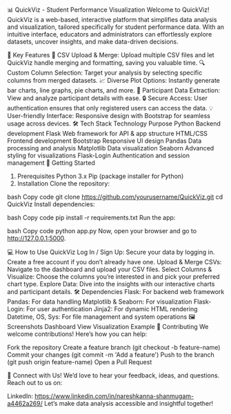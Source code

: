 📊 QuickViz - Student Performance Visualization
Welcome to QuickViz! QuickViz is a web-based, interactive platform that simplifies data analysis and visualization, tailored specifically for student performance data. With an intuitive interface, educators and administrators can effortlessly explore datasets, uncover insights, and make data-driven decisions.

🌟 Key Features
📂 CSV Upload & Merge: Upload multiple CSV files and let QuickViz handle merging and formatting, saving you valuable time.
🔍 Custom Column Selection: Target your analysis by selecting specific columns from merged datasets.
📈 Diverse Plot Options: Instantly generate bar charts, line graphs, pie charts, and more.
👥 Participant Data Extraction: View and analyze participant details with ease.
🔒 Secure Access: User authentication ensures that only registered users can access the data.
💡 User-friendly Interface: Responsive design with Bootstrap for seamless usage across devices.
🛠️ Tech Stack
Technology	Purpose
Python	Backend development
Flask	Web framework for API & app structure
HTML/CSS	Frontend development
Bootstrap	Responsive UI design
Pandas	Data processing and analysis
Matplotlib	Data visualization
Seaborn	Advanced styling for visualizations
Flask-Login	Authentication and session management
🚀 Getting Started
1. Prerequisites
Python 3.x
Pip (package installer for Python)
2. Installation
Clone the repository:

bash
Copy code
git clone https://github.com/yourusername/QuickViz.git
cd QuickViz
Install dependencies:

bash
Copy code
pip install -r requirements.txt
Run the app:

bash
Copy code
python app.py
Now, open your browser and go to http://127.0.0.1:5000.

💻 How to Use QuickViz
Log In / Sign Up: Secure your data by logging in. Create a free account if you don’t already have one.
Upload & Merge CSVs: Navigate to the dashboard and upload your CSV files.
Select Columns & Visualize: Choose the columns you’re interested in and pick your preferred chart type.
Explore Data: Dive into the insights with our interactive charts and participant details.
🛠️ Dependencies
Flask: For backend web framework
Pandas: For data handling
Matplotlib & Seaborn: For visualization
Flask-Login: For user authentication
Jinja2: For dynamic HTML rendering
Datetime, OS, Sys: For file management and system operations
🖼️ Screenshots
Dashboard View	Visualization Example
🤝 Contributing
We welcome contributions! Here’s how you can help:

Fork the repository
Create a feature branch (git checkout -b feature-name)
Commit your changes (git commit -m 'Add a feature')
Push to the branch (git push origin feature-name)
Open a Pull Request


💬 Connect with Us!
We’d love to hear your feedback, ideas, and questions. Reach out to us on:

LinkedIn: https://www.linkedin.com/in/nareshkanna-shanmugam-a4462a269/
Let’s make data analysis accessible and insightful together!
